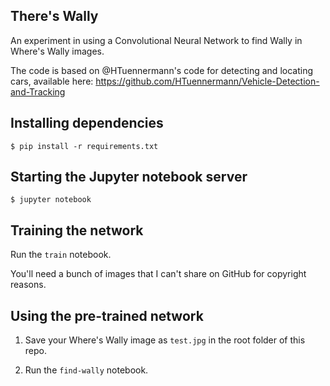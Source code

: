 ## There's Wally

An experiment in using a Convolutional Neural Network to find Wally in Where's Wally images.

The code is based on @HTuennermann's code for detecting and locating cars, available here: https://github.com/HTuennermann/Vehicle-Detection-and-Tracking

## Installing dependencies

```
$ pip install -r requirements.txt
```

## Starting the Jupyter notebook server

```
$ jupyter notebook
```

## Training the network

Run the `train` notebook.

You'll need a bunch of images that I can't share on GitHub for copyright reasons.

## Using the pre-trained network

1. Save your Where's Wally image as `test.jpg` in the root folder of this repo.

2. Run the `find-wally` notebook.
